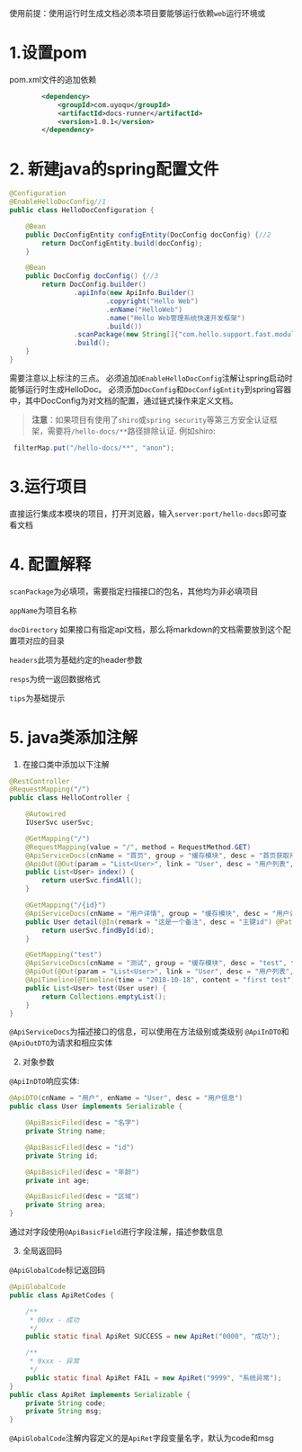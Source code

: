 
使用前提：使用运行时生成文档必须本项目要能够运行依赖`web`运行环境或

# 1.设置pom

pom.xml文件的追加依赖

```xml
        <dependency>
            <groupId>com.uyoqu</groupId>
            <artifactId>docs-runner</artifactId>
            <version>1.0.1</version>
        </dependency>
```
# 2. 新建java的spring配置文件

```java
@Configuration
@EnableHelloDocConfig//1
public class HelloDocConfiguration {

    @Bean
    public DocConfigEntity configEntity(DocConfig docConfig) {//2
        return DocConfigEntity.build(docConfig);
    }

    @Bean
    public DocConfig docConfig() {//3
        return DocConfig.builder()
                .apiInfo(new ApiInfo.Builder()
                        .copyright("Hello Web")
                        .enName("HelloWeb")
                        .name("Hello Web管理系统快速开发框架")
                        .build())
                .scanPackage(new String[]{"com.hello.support.fast.module"})
                .build();
    }
}
```
需要注意以上标注的三点。
必须追加`@EnableHelloDocConfig`注解让spring启动时能够运行时生成HelloDoc。
必须添加`DocConfig`和`DocConfigEntity`到spring容器中，其中DocConfig为对文档的配置，通过链式操作来定义文档。

> **注意**：如果项目有使用了`shiro`或`spring security`等第三方安全认证框架，需要将`/hello-docs/**`路径排除认证.
例如shiro:
```java
 filterMap.put("/hello-docs/**", "anon");
```

# 3.运行项目

直接运行集成本模块的项目，打开浏览器，输入`server:port/hello-docs`即可查看文档


# 4. 配置解释

`scanPackage`为必填项，需要指定扫描接口的包名，其他均为非必填项目

`appName`为项目名称

`docDirectory` 如果接口有指定api文档，那么将markdown的文档需要放到这个配置项对应的目录

`headers`此项为基础约定的header参数

`resps`为统一返回数据格式

`tips`为基础提示


# 5. java类添加注解

1. 在接口类中添加以下注解

```java
@RestController
@RequestMapping("/")
public class HelloController {

    @Autowired
    IUserSvc userSvc;

    @GetMapping("/")
    @RequestMapping(value = "/", method = RequestMethod.GET)
    @ApiServiceDocs(cnName = "首页", group = "缓存模块", desc = "首页获取用户列表", finish = 100, version = "1.0")
    @ApiOut(@Out(param = "List<User>", link = "User", desc = "用户列表", type = "User"))
    public List<User> index() {
        return userSvc.findAll();
    }

    @GetMapping("/{id}")
    @ApiServiceDocs(cnName = "用户详情", group = "缓存模块", desc = "用户详情", finish = 100, version = "1.0")
    public User detail(@In(remark = "这是一个备注", desc = "主键id") @PathVariable("id") String id) {
        return userSvc.findById(id);
    }

    @GetMapping("test")
    @ApiServiceDocs(cnName = "测试", group = "缓存模块", desc = "test", finish = 50, version = "1.0")
    @ApiOut(@Out(param = "List<User>", link = "User", desc = "用户列表", type = "User"))
    @ApiTimeline(@Timeline(time = "2018-10-18", content = "first test"))
    public List<User> test(User user) {
        return Collections.emptyList();
    }
}

```

`@ApiServiceDocs`为描述接口的信息，可以使用在方法级别或类级别
`@ApiInDTO`和`@ApiOutDTO`为请求和相应实体

2. 对象参数

`@ApiInDTO`响应实体:

```java
@ApiDTO(cnName = "用户", enName = "User", desc = "用户信息")
public class User implements Serializable {

    @ApiBasicFiled(desc = "名字")
    private String name;

    @ApiBasicFiled(desc = "id")
    private String id;

    @ApiBasicFiled(desc = "年龄")
    private int age;

    @ApiBasicFiled(desc = "区域")
    private String area;
}
```

通过对字段使用`@ApiBasicField`进行字段注解，描述参数信息

3. 全局返回码

`@ApiGlobalCode`标记返回码

```java
@ApiGlobalCode
public class ApiRetCodes {

    /**
     * 00xx - 成功
     */
    public static final ApiRet SUCCESS = new ApiRet("0000", "成功");

    /**
     * 9xxx - 异常
     */
    public static final ApiRet FAIL = new ApiRet("9999", "系统异常");
}
public class ApiRet implements Serializable {
    private String code;
    private String msg;
}
```

`@ApiGlobalCode`注解内容定义的是`ApiRet`字段变量名字，默认为code和msg
